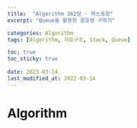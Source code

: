 ```yaml
---
title:  "Algorithm 262장 - 박스포장"
excerpt: "Queue을 활용한 괄호쌍 구하기"

categories: Algorithm
tags: [Algorithm, 자료구조, Stack, Queue]

toc: true
toc_sticky: true
 
date: 2023-03-14
last_modified_at: 2022-03-14
---
```

# Algorithm